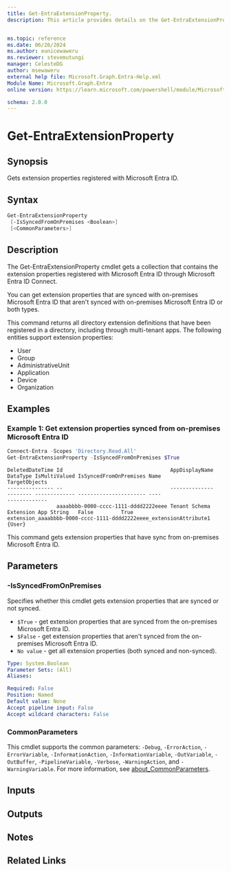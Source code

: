 ```yaml
---
title: Get-EntraExtensionProperty.
description: This article provides details on the Get-EntraExtensionProperty command.


ms.topic: reference
ms.date: 06/26/2024
ms.author: eunicewaweru
ms.reviewer: stevemutungi
manager: CelesteDG
author: msewaweru
external help file: Microsoft.Graph.Entra-Help.xml
Module Name: Microsoft.Graph.Entra
online version: https://learn.microsoft.com/powershell/module/Microsoft.Graph.Entra/Get-EntraExtensionProperty

schema: 2.0.0
---
```


# Get-EntraExtensionProperty

## Synopsis

Gets extension properties registered with Microsoft Entra ID.

## Syntax

```powershell
Get-EntraExtensionProperty 
 [-IsSyncedFromOnPremises <Boolean>] 
 [<CommonParameters>]
```

## Description

The Get-EntraExtensionProperty cmdlet gets a collection that contains the extension properties registered with Microsoft Entra ID through Microsoft Entra ID Connect.

You can get extension properties that are synced with on-premises Microsoft Entra ID that aren't synced with on-premises Microsoft Entra ID or both types.

This command returns all directory extension definitions that have been registered in a directory, including through multi-tenant apps. The following entities support extension properties:

- User
- Group
- AdministrativeUnit
- Application
- Device
- Organization

## Examples

### Example 1: Get extension properties synced from on-premises Microsoft Entra ID

```powershell
Connect-Entra -Scopes 'Directory.Read.All'
Get-EntraExtensionProperty -IsSyncedFromOnPremises $True
```

```Output
DeletedDateTime Id                                   AppDisplayName              DataType IsMultiValued IsSyncedFromOnPremises Name                                                           TargetObjects
--------------- --                                   --------------              -------- ------------- ---------------------- ----                                                           -------------
                aaaabbbb-0000-cccc-1111-dddd2222eeee Tenant Schema Extension App String   False         True                   extension_aaaabbbb-0000-cccc-1111-dddd2222eeee_extensionAttribute1 {User}
```

This command gets extension properties that have sync from on-premises Microsoft Entra ID.

## Parameters

### -IsSyncedFromOnPremises

Specifies whether this cmdlet gets extension properties that are synced or not synced.

- `$True` - get extension properties that are synced from the on-premises Microsoft Entra ID.
- `$False` - get extension properties that aren't synced from the on-premises Microsoft Entra ID.
- `No value` - get all extension properties (both synced and non-synced).

```yaml
Type: System.Boolean
Parameter Sets: (All)
Aliases:

Required: False
Position: Named
Default value: None
Accept pipeline input: False
Accept wildcard characters: False
```

### CommonParameters

This cmdlet supports the common parameters: `-Debug`, `-ErrorAction`, `-ErrorVariable`, `-InformationAction`, `-InformationVariable`, `-OutVariable`, `-OutBuffer`, `-PipelineVariable`, `-Verbose`, `-WarningAction`, and `-WarningVariable`. For more information, see [about_CommonParameters](https://go.microsoft.com/fwlink/?LinkID=113216).

## Inputs

## Outputs

## Notes

## Related Links
